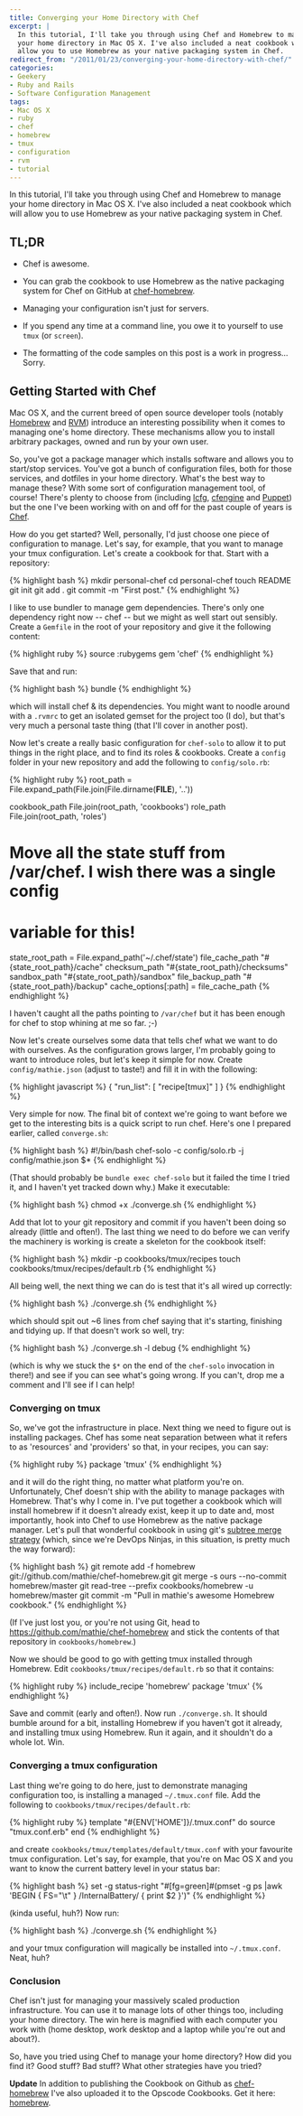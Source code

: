 ```yaml
---
title: Converging your Home Directory with Chef
excerpt: |
  In this tutorial, I'll take you through using Chef and Homebrew to manage
  your home directory in Mac OS X. I've also included a neat cookbook which will
  allow you to use Homebrew as your native packaging system in Chef.
redirect_from: "/2011/01/23/converging-your-home-directory-with-chef/"
categories:
- Geekery
- Ruby and Rails
- Software Configuration Management
tags:
- Mac OS X
- ruby
- chef
- homebrew
- tmux
- configuration
- rvm
- tutorial
---
```

In this tutorial, I'll take you through using Chef and Homebrew to manage your
home directory in Mac OS X. I've also included a neat cookbook which will allow
you to use Homebrew as your native packaging system in Chef.

## TL;DR

* Chef is awesome.

* You can grab the cookbook to use Homebrew as the native packaging system for
  Chef on GitHub at [chef-homebrew](https://github.com/mathie/chef-homebrew).

* Managing your configuration isn't just for servers.

* If you spend any time at a command line, you owe it to yourself to use `tmux`
  (or `screen`).

* The formatting of the code samples on this post is a work in progress... Sorry.

## Getting Started with Chef

Mac OS X, and the current breed of open source developer tools (notably
[Homebrew](http://mxcl.github.com/homebrew/) and
[RVM](http://rvm.beginrescueend.com/)) introduce an interesting possibility
when it comes to managing one's home directory. These mechanisms allow you to
install arbitrary packages, owned and run by your own user.

So, you've got a package manager which installs software and allows you to
start/stop services. You've got a bunch of configuration files, both for those
services, and dotfiles in your home directory. What's the best way to manage
these? With some sort of configuration management tool, of course! There's
plenty to choose from (including [lcfg](http://www.lcfg.org/),
[cfengine](http://www.cfengine.org/) and [Puppet](http://www.puppetlabs.com/))
but the one I've been working with on and off for the past couple of years is
[Chef](http://wiki.opscode.com/display/chef/Home).

How do you get started? Well, personally, I'd just choose one piece of
configuration to manage. Let's say, for example, that you want to manage your
tmux configuration. Let's create a cookbook for that. Start with a repository:

{% highlight bash %}
mkdir personal-chef
cd personal-chef
touch README
git init
git add .
git commit -m "First post."
{% endhighlight %}

I like to use bundler to manage gem dependencies. There's only one dependency
right now -- chef -- but we might as well start out sensibly. Create a
`Gemfile` in the root of your repository and give it the following content:

{% highlight ruby %}
source :rubygems
gem 'chef'
{% endhighlight %}

Save that and run:

{% highlight bash %}
bundle
{% endhighlight %}

which will install chef & its dependencies. You might want to noodle around
with a `.rvmrc` to get an isolated gemset for the project too (I do), but
that's very much a personal taste thing (that I'll cover in another post).

Now let's create a really basic configuration for `chef-solo` to allow it to
put things in the right place, and to find its roles & cookbooks. Create a
`config` folder in your new repository and add the following to
`config/solo.rb`:

{% highlight ruby %}
root_path = File.expand_path(File.join(File.dirname(__FILE__), '..'))

cookbook_path   File.join(root_path, 'cookbooks')
role_path       File.join(root_path, 'roles')

# Move all the state stuff from /var/chef. I wish there was a single config
# variable for this!
state_root_path = File.expand_path('~/.chef/state')
file_cache_path  "#{state_root_path}/cache"
checksum_path    "#{state_root_path}/checksums"
sandbox_path     "#{state_root_path}/sandbox"
file_backup_path "#{state_root_path}/backup"
cache_options[:path] = file_cache_path
{% endhighlight %}

I haven't caught all the paths pointing to `/var/chef` but it has been enough
for chef to stop whining at me so far. ;-)

Now let's create ourselves some data that tells chef what we want to do with
ourselves. As the configuration grows larger, I'm probably going to want to
introduce roles, but let's keep it simple for now. Create `config/mathie.json`
(adjust to taste!) and fill it in with the following:

{% highlight javascript %}
{
  "run_list": [ "recipe[tmux]" ]
}
{% endhighlight %}

Very simple for now. The final bit of context we're going to want before we get
to the interesting bits is a quick script to run chef. Here's one I prepared
earlier, called `converge.sh`:

{% highlight bash %}
#!/bin/bash
chef-solo -c config/solo.rb -j config/mathie.json $*
{% endhighlight %}

(That should probably be `bundle exec chef-solo` but it failed the time I tried
it, and I haven't yet tracked down why.) Make it executable:

{% highlight bash %}
chmod +x ./converge.sh
{% endhighlight %}

Add that lot to your git repository and commit if you haven't been doing so
already (little and often!). The last thing we need to do before we can verify
the machinery is working is create a skeleton for the cookbook itself:

{% highlight bash %}
mkdir -p cookbooks/tmux/recipes
touch cookbooks/tmux/recipes/default.rb
{% endhighlight %}

All being well, the next thing we can do is test that it's all wired up
correctly:

{% highlight bash %}
./converge.sh
{% endhighlight %}

which should spit out ~6 lines from chef saying that it's starting, finishing
and tidying up. If that doesn't work so well, try:

{% highlight bash %}
./converge.sh -l debug
{% endhighlight %}

(which is why we stuck the `$*` on the end of the `chef-solo` invocation in
there!) and see if you can see what's going wrong. If you can't, drop me a
comment and I'll see if I can help!

### Converging on tmux

So, we've got the infrastructure in place. Next thing we need to figure out is
installing packages. Chef has some neat separation between what it refers to as
'resources' and 'providers' so that, in your recipes, you can say:

{% highlight ruby %}
package 'tmux'
{% endhighlight %}

and it will do the right thing, no matter what platform you're on.
Unfortunately, Chef doesn't ship with the ability to manage packages with
Homebrew. That's why I come in. I've put together a cookbook which will install
homebrew if it doesn't already exist, keep it up to date and, most importantly,
hook into Chef to use Homebrew as the native package manager. Let's pull that
wonderful cookbook in using git's [subtree merge
strategy](http://www.kernel.org/pub/software/scm/git/docs/howto/using-merge-subtree.html)
(which, since we're DevOps Ninjas, in this situation, is pretty much the way
forward):

{% highlight bash %}
git remote add -f homebrew git://github.com/mathie/chef-homebrew.git
git merge -s ours --no-commit homebrew/master
git read-tree --prefix cookbooks/homebrew -u homebrew/master
git commit -m "Pull in mathie's awesome Homebrew cookbook."
{% endhighlight %}

(If I've just lost you, or you're not using Git, head to
<https://github.com/mathie/chef-homebrew> and stick the contents of that
repository in `cookbooks/homebrew`.)

Now we should be good to go with getting tmux installed through Homebrew. Edit
`cookbooks/tmux/recipes/default.rb` so that it contains:

{% highlight ruby %}
include_recipe 'homebrew'
package 'tmux'
{% endhighlight %}

Save and commit (early and often!). Now run `./converge.sh`. It should bumble
around for a bit, installing Homebrew if you haven't got it already, and
installing tmux using Homebrew. Run it again, and it shouldn't do a whole lot.
Win.

### Converging a tmux configuration

Last thing we're going to do here, just to demonstrate managing configuration
too, is installing a managed `~/.tmux.conf` file. Add the following to
`cookbooks/tmux/recipes/default.rb`:

{% highlight ruby %}
template "#{ENV['HOME']}/.tmux.conf" do
  source "tmux.conf.erb"
end
{% endhighlight %}

and create `cookbooks/tmux/templates/default/tmux.conf` with your favourite
tmux configuration. Let's say, for example, that you're on Mac OS X and you
want to know the current battery level in your status bar:

{% highlight bash %}
set -g status-right "#[fg=green]#(pmset -g ps |awk 'BEGIN { FS=\"\t\" } /InternalBattery/ { print $2 }')"
{% endhighlight %}

(kinda useful, huh?) Now run:

{% highlight bash %}
    ./converge.sh
{% endhighlight %}

and your tmux configuration will magically be installed into `~/.tmux.conf`.
Neat, huh?

### Conclusion

Chef isn't just for managing your massively scaled production infrastructure.
You can use it to manage lots of other things too, including your home
directory. The win here is magnified with each computer you work with (home
desktop, work desktop and a laptop while you're out and about?).

So, have you tried using Chef to manage your home directory? How did you find
it? Good stuff? Bad stuff? What other strategies have you tried?

**Update** In addition to publishing the Cookbook on Github as [chef-homebrew](https://github.com/mathie/chef-homebrew) I've also uploaded it to the Opscode Cookbooks. Get it here: [homebrew](http://cookbooks.opscode.com/cookbooks/homebrew).
